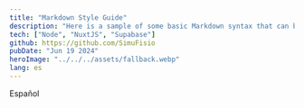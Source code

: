 ```yaml
---
title: "Markdown Style Guide"
description: "Here is a sample of some basic Markdown syntax that can be used when writing Markdown content in Astro."
tech: ["Node", "NuxtJS", "Supabase"]
github: https://github.com/SimuFisio
pubDate: "Jun 19 2024"
heroImage: "../../../assets/fallback.webp"
lang: es
---
```


Español
